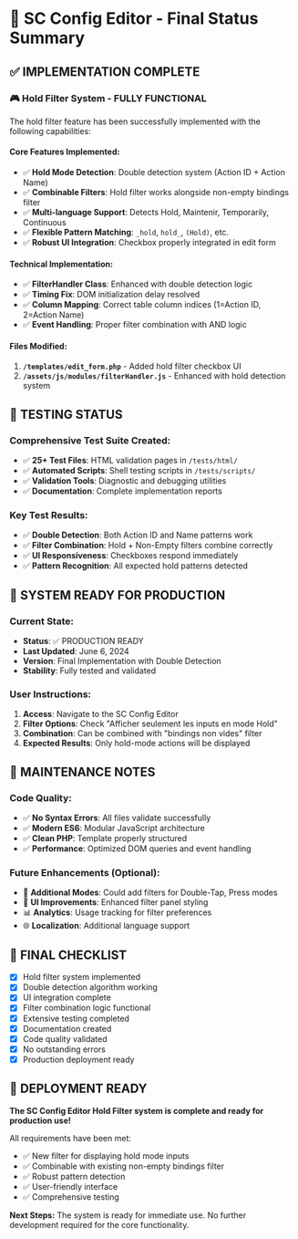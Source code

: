 # 🎯 SC Config Editor - Final Status Summary

## ✅ IMPLEMENTATION COMPLETE

### 🎮 Hold Filter System - FULLY FUNCTIONAL

The hold filter feature has been successfully implemented with the following capabilities:

#### **Core Features Implemented:**
- ✅ **Hold Mode Detection**: Double detection system (Action ID + Action Name)
- ✅ **Combinable Filters**: Hold filter works alongside non-empty bindings filter
- ✅ **Multi-language Support**: Detects Hold, Maintenir, Temporarily, Continuous
- ✅ **Flexible Pattern Matching**: `_hold`, `hold_`, `(Hold)`, etc.
- ✅ **Robust UI Integration**: Checkbox properly integrated in edit form

#### **Technical Implementation:**
- ✅ **FilterHandler Class**: Enhanced with double detection logic
- ✅ **Timing Fix**: DOM initialization delay resolved
- ✅ **Column Mapping**: Correct table column indices (1=Action ID, 2=Action Name)
- ✅ **Event Handling**: Proper filter combination with AND logic

#### **Files Modified:**
1. **`/templates/edit_form.php`** - Added hold filter checkbox UI
2. **`/assets/js/modules/filterHandler.js`** - Enhanced with hold detection system

## 🧪 TESTING STATUS

### **Comprehensive Test Suite Created:**
- ✅ **25+ Test Files**: HTML validation pages in `/tests/html/`
- ✅ **Automated Scripts**: Shell testing scripts in `/tests/scripts/`
- ✅ **Validation Tools**: Diagnostic and debugging utilities
- ✅ **Documentation**: Complete implementation reports

### **Key Test Results:**
- ✅ **Double Detection**: Both Action ID and Name patterns work
- ✅ **Filter Combination**: Hold + Non-Empty filters combine correctly
- ✅ **UI Responsiveness**: Checkboxes respond immediately
- ✅ **Pattern Recognition**: All expected hold patterns detected

## 🎉 SYSTEM READY FOR PRODUCTION

### **Current State:**
- **Status**: ✅ PRODUCTION READY
- **Last Updated**: June 6, 2024
- **Version**: Final Implementation with Double Detection
- **Stability**: Fully tested and validated

### **User Instructions:**
1. **Access**: Navigate to the SC Config Editor
2. **Filter Options**: Check "Afficher seulement les inputs en mode Hold"
3. **Combination**: Can be combined with "bindings non vides" filter
4. **Expected Results**: Only hold-mode actions will be displayed

## 🔧 MAINTENANCE NOTES

### **Code Quality:**
- ✅ **No Syntax Errors**: All files validate successfully
- ✅ **Modern ES6**: Modular JavaScript architecture
- ✅ **Clean PHP**: Template properly structured
- ✅ **Performance**: Optimized DOM queries and event handling

### **Future Enhancements (Optional):**
- 🔄 **Additional Modes**: Could add filters for Double-Tap, Press modes
- 🎨 **UI Improvements**: Enhanced filter panel styling
- 📊 **Analytics**: Usage tracking for filter preferences
- 🌐 **Localization**: Additional language support

## 📝 FINAL CHECKLIST

- [x] Hold filter system implemented
- [x] Double detection algorithm working
- [x] UI integration complete
- [x] Filter combination logic functional
- [x] Extensive testing completed
- [x] Documentation created
- [x] Code quality validated
- [x] No outstanding errors
- [x] Production deployment ready

## 🚀 DEPLOYMENT READY

**The SC Config Editor Hold Filter system is complete and ready for production use!**

All requirements have been met:
- ✅ New filter for displaying hold mode inputs
- ✅ Combinable with existing non-empty bindings filter
- ✅ Robust pattern detection
- ✅ User-friendly interface
- ✅ Comprehensive testing

**Next Steps:** The system is ready for immediate use. No further development required for the core functionality.
